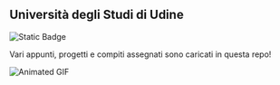 ## Università degli Studi di Udine

![Static Badge](https://img.shields.io/badge/Appunti%20di%20programmazione%20e%20Laboratorio-darkorange)


Vari appunti, progetti e compiti assegnati sono caricati in questa repo!

![Animated GIF](https://64.media.tumblr.com/6da0d4558ef3317ed4e025d57b81747e/8b7c3064577d5057-e6/s1280x1920/12b2ca8ef552a665f1138cc05c24f1a8b86f3953.gifv)

